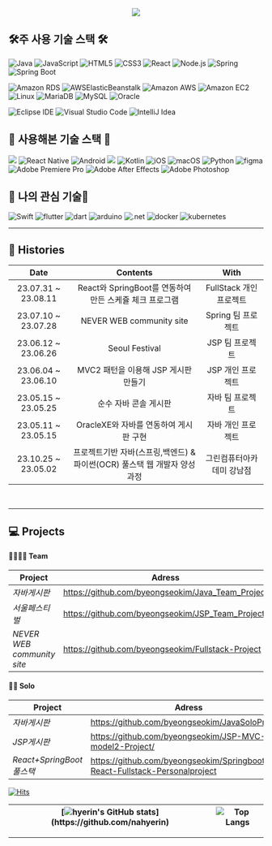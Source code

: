 <p align='center'>
<img src="https://capsule-render.vercel.app/api?type=waving&color=auto&height=200&section=header&text=Hyeeerin'sGitHub&fontSize=90" />
</p>



## 🛠주 사용 기술 스택 🛠
![Java](https://img.shields.io/badge/Java-007396?style=for-the-badge&logo=openjdk&logoColor=white)
![JavaScript](https://img.shields.io/badge/JavaScript-F7DF1E?style=for-the-badge&logo=javascript&logoColor=black)
![HTML5](https://img.shields.io/badge/HTML5-E34F26?style=for-the-badge&logo=html5&logoColor=white)
![CSS3](https://img.shields.io/badge/CSS3-1572B6?style=for-the-badge&logo=css3&logoColor=white)
![React](https://img.shields.io/badge/React-61DAFB?style=for-the-badge&logo=react&logoColor=black)
![Node.js](https://img.shields.io/badge/Node.js-339933?style=for-the-badge&logo=nodedotjs&logoColor=white)
![Spring](https://img.shields.io/badge/Spring-6DB33F?style=for-the-badge&logo=spring&logoColor=white)
![Spring Boot](https://img.shields.io/badge/Spring_Boot-6DB33F?style=for-the-badge&logo=spring-boot&logoColor=white)

![Amazon RDS](https://img.shields.io/badge/Amazon_RDS-232F3E?style=for-the-badge&logo=amazon-rds&logoColor=white)
![AWSElasticBeanstalk](https://img.shields.io/badge/AWSElasticBeanstalk-232F3E?style=for-the-badge&logo=amazon-elastic-beanstalk&logoColor=white)
![Amazon AWS](https://img.shields.io/badge/Amazon_AWS-232F3E?style=for-the-badge&logo=amazon-aws&logoColor=white)
![Amazon EC2](https://img.shields.io/badge/Amazon_EC2-232F3E?style=for-the-badge&logo=amazon-ec2&logoColor=white)
![Linux](https://img.shields.io/badge/Linux-000000?style=for-the-badge&logo=linux&logoColor=white)
![MariaDB](https://img.shields.io/badge/MariaDB-003545?style=for-the-badge&logo=mariadb&logoColor=white)
![MySQL](https://img.shields.io/badge/MySQL-4479A1?style=for-the-badge&logo=mysql&logoColor=white)
![Oracle](https://img.shields.io/badge/Oracle-F80000?style=for-the-badge&logo=oracle&logoColor=white)


![Eclipse IDE](https://img.shields.io/badge/Eclipse%20IDE-2C2255.svg?&style=for-the-badge&logo=Eclipse%20IDE&logoColor=white)
![Visual Studio Code](https://img.shields.io/badge/Visual%20Studio%20Code-007ACC.svg?&style=for-the-badge&logo=Visual%20Studio%20Code&logoColor=white)
![IntelliJ Idea](https://img.shields.io/badge/intellijidea-000000.svg?&style=for-the-badge&logo=intellijidea&logoColor=white)

## 🧰 사용해본 기술 스택 🧰
<img src="https://img.shields.io/badge/firebase-FFCA28?style=for-the-badge&logo=firebase&logoColor=white"><abcdefghijk>
![React Native](https://img.shields.io/badge/React_Native-61DAFB?style=for-the-badge&logo=react&logoColor=white)
![Android](https://img.shields.io/badge/Android-3DDC84?style=for-the-badge&logo=android&logoColor=white)
<img src="https://img.shields.io/badge/androidstudio-3DDC84?style=for-the-badge&logo=androidstudio&logoColor=white"> 
![Kotlin](https://img.shields.io/badge/Kotlin-0095D5?style=for-the-badge&logo=kotlin&logoColor=white)
![iOS](https://img.shields.io/badge/iOS-000000?style=for-the-badge&logo=ios&logoColor=white)
![macOS](https://img.shields.io/badge/macOS-000000?style=for-the-badge&logo=macos&logoColor=white)
![Python](https://img.shields.io/badge/Python-3776AB?style=for-the-badge&logo=python&logoColor=white)
![figma](https://img.shields.io/badge/figma-F24E1E?style=for-the-badge&logo=figma&logoColor=white)
![Adobe Premiere Pro](https://img.shields.io/badge/Adobe_Premiere_Pro-EA77FF?style=for-the-badge&logo=adobe-premiere-pro&logoColor=white)
![Adobe After Effects](https://img.shields.io/badge/Adobe_After_Effects-9999FF?style=for-the-badge&logo=adobe-after-effects&logoColor=white)
![Adobe Photoshop](https://img.shields.io/badge/Adobe_Photoshop-31A8FF?style=for-the-badge&logo=adobe-photoshop&logoColor=white)

## 📔 나의 관심 기술📔
![Swift](https://img.shields.io/badge/Swift-FA7343?style=for-the-badge&logo=swift&logoColor=white)
![flutter](https://img.shields.io/badge/flutter-02569B?style=for-the-badge&logo=flutter&logoColor=white)
![dart](https://img.shields.io/badge/dart-0175C2?style=for-the-badge&logo=dart&logoColor=white)
![arduino](https://img.shields.io/badge/arduino-00878F?style=for-the-badge&logo=arduino&logoColor=white)
![.net](https://img.shields.io/badge/dotnet-512BD4?style=for-the-badge&logo=dotnet&logoColor=white)
![docker](https://img.shields.io/badge/docker-2496ED?style=for-the-badge&logo=docker&logoColor=white)
![kubernetes](https://img.shields.io/badge/kubernetes-326CE5?style=for-the-badge&logo=kubernetes&logoColor=white)






<hr>







<!-- [![stackticon](https://firebasestorage.googleapis.com/v0/b/stackticon-81399.appspot.com/o/images%2F1690982818384?alt=media&token=2a38c110-ee97-4ae3-9ad6-b569944ec34a)](https://github.com/msdio/stackticon) -->

<!--
[![stackticon](https://firebasestorage.googleapis.com/v0/b/stackticon-81399.appspot.com/o/images%2F1690984961126?alt=media&token=39aa059b-8452-428b-979c-ac751eff9e27)](https://github.com/msdio/stackticon)
-->

<!-- <div style="text-align: center;">
<a href="https://github.com/msdio/stackticon">
  <img src="https://firebasestorage.googleapis.com/v0/b/stackticon-81399.appspot.com/o/images%2F1690982818384?alt=media&token=2a38c110-ee97-4ae3-9ad6-b569944ec34a" alt="stackticon" width="700px"/>
</a>
</div>

-->

<div align="left">

## 🎥 Histories <br>
<!-- <div align="center"> -->
  
| Date | Contents | With |
|:---:|:---:|:---:|
| 23.07.31 ~ 23.08.11 | React와 SpringBoot를 연동하여 만든 스케쥴 체크 프로그램 | FullStack 개인 프로젝트 |
| 23.07.10 ~ 23.07.28 | NEVER WEB community site | Spring 팀 프로젝트 |
| 23.06.12 ~ 23.06.26 | Seoul Festival | JSP 팀 프로젝트 |
| 23.06.04 ~ 23.06.10 | MVC2 패턴을 이용해 JSP 게시판 만들기 | JSP 개인 프로젝트 |
| 23.05.15 ~ 23.05.25 | 순수 자바 콘솔 게시판 | 자바 팀 프로젝트 |
| 23.05.11 ~ 23.05.15 | OracleXE와 자바를 연동하여 게시판 구현 | 자바 개인 프로젝트 |
| 23.10.25 ~ 23.05.02 | 프로젝트기반 자바(스프링,백엔드) & 파이썬(OCR) 풀스택 웹 개발자 양성과정 | 그린컴퓨터아카데미 강남점 |
  
<!-- </div> -->


<br><hr>
## 💻 Projects


#### 👨‍👩‍👦‍👦 Team
| Project | Adress |
|---|---|
 |*자바게시판* &nbsp;| https://github.com/byeongseokim/Java_Team_Project                     |
 |*서울페스티벌* &nbsp;| https://github.com/byeongseokim/JSP_Team_Project           |
 |*NEVER WEB community site* &nbsp; |https://github.com/byeongseokim/Fullstack-Project      |



#### 🙎‍♂️ Solo

| Project | Adress |
|---|---|
|*자바게시판* &nbsp; | https://github.com/byeongseokim/JavaSoloProject/|
|*JSP게시판* &nbsp; | https://github.com/byeongseokim/JSP-MVC-model2-Project/|
|*React+SpringBoot 풀스택* &nbsp; | https://github.com/byeongseokim/Springboot-React-Fullstack-Personalproject|


</div>
</details>


[![Hits](https://hits.seeyoufarm.com/api/count/incr/badge.svg?url=https%3A%2F%2Fgithub.com%2Fnahyerin&count_bg=%23B2D5FF&title_bg=%23858486&icon=github.svg&icon_color=%23FFFFFF&title=GitHub&edge_flat=false)](https://github.com/nahyerin)


|[![hyerin's GitHub stats](https://github-readme-stats.vercel.app/api?username=nahyerin&include_all_commits=true&theme=swift&hide_border=true&count_private=true&locale=kr&disable_animations=false&show_owner=false&&theme=buefyhide_border=true")](https://github.com/nahyerin)|![Top Langs](https://github-readme-stats.vercel.app/api/top-langs/?username=nahyerin&langs_count=10&hide=html&layout=compact&custom_title=많이사용되는언어&hide_border=true)
| ------------- | ------------- |


---



<!-- ![Footer](https://capsule-render.vercel.app/api?type=waving&color=timeGradient&height=200&animation=twinkling&section=footer) -->

  

